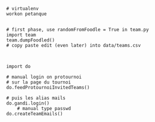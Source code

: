 
    # virtualenv
    workon petanque


    # first phase, use randomFromFoodle = True in team.py
    import team
    team.dumpFoodled()
    # copy paste edit (even later) into data/teams.csv



    import do

    # manual login on protournoi
    # sur la page du tournoi
    do.feedProtournoiInvitedTeams()
    
    # puis les alias mails
    do.gandi.login()
        # manual type passwd
    do.createTeamEmails()

